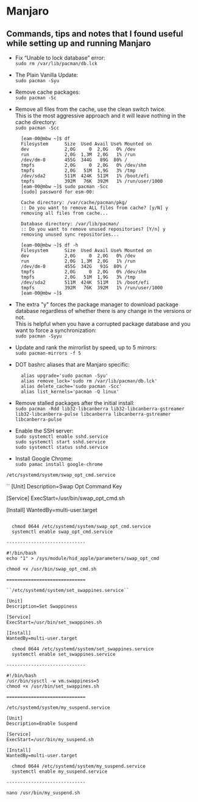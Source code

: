 # Manjaro

## Commands, tips and notes that I found useful while setting up and running Manjaro

- Fix “Unable to lock database” error:  
``sudo rm /var/lib/pacman/db.lck``

- The Plain Vanilla Update:  
``sudo pacman -Syu``

- Remove cache packages:  
``sudo pacman -Sc``

- Remove all files from the cache, use the clean switch twice.\
This is the most aggressive approach and it will leave nothing in the cache directory:  
``sudo pacman -Scc``

        [eam-00@mbw ~]$ df
        Filesystem      Size  Used Avail Use% Mounted on
        dev             2,0G     0  2,0G   0% /dev
        run             2,0G  1,3M  2,0G   1% /run
        /dev/dm-0       455G  344G   89G  80% /
        tmpfs           2,0G     0  2,0G   0% /dev/shm
        tmpfs           2,0G   51M  1,9G   3% /tmp
        /dev/sda2       511M  424K  511M   1% /boot/efi
        tmpfs           392M   76K  392M   1% /run/user/1000
        [eam-00@mbw ~]$ sudo pacman -Scc
        [sudo] password for esm-00: 

        Cache directory: /var/cache/pacman/pkg/
        :: Do you want to remove ALL files from cache? [y/N] y
        removing all files from cache...

        Database directory: /var/lib/pacman/
        :: Do you want to remove unused repositories? [Y/n] y
        removing unused sync repositories...

        [eam-00@mbw ~]$ df -h
        Filesystem      Size  Used Avail Use% Mounted on
        dev             2,0G     0  2,0G   0% /dev
        run             2,0G  1,3M  2,0G   1% /run
        /dev/dm-0       455G  342G   91G  80% /
        tmpfs           2,0G     0  2,0G   0% /dev/shm
        tmpfs           2,0G   51M  1,9G   3% /tmp
        /dev/sda2       511M  424K  511M   1% /boot/efi
        tmpfs           392M   76K  392M   1% /run/user/1000
        [eam-00@mbw ~]$

- The extra "y" forces the package manager to download package database regardless of whether there is any change in the versions or not.  
This is helpful when you have a corrupted package database and you want to force a synchronization:  
``sudo pacman -Syyu``

- Update and rank the mirrorlist by speed, up to 5 mirrors:  
``sudo pacman-mirrors -f 5``

- DOT bashrc aliases that are Manjaro specific:

        alias upgrade='sudo pacman -Syu'
        alias remove_lock='sudo rm /var/lib/pacman/db.lck'
        alias delete_cache='sudo pacman -Scc'
        alias list_kernels='pacman -Q linux'
        
- Remove stalled packages after the initial install:  
``sudo pacman -Rdd lib32-libcanberra lib32-libcanberra-gstreamer lib32-libcanberra-pulse libcanberra libcanberra-gstreamer libcanberra-pulse``  

- Enable the SSH server:  
``sudo systemctl enable sshd.service``  
``sudo systemctl start sshd.service``  
``sudo systemctl status sshd.service``  

- Install Google Chrome:  
``sudo pamac install google-chrome``

``/etc/systemd/system/swap_opt_cmd.service``

``
[Unit]
Description=Swap Opt Command Key

[Service]
ExecStart=/usr/bin/swap_opt_cmd.sh

[Install]
WantedBy=multi-user.target
```

  chmod 0644 /etc/systemd/system/swap_opt_cmd.service
  systemctl enable swap_opt_cmd.service

-----------------------------

#!/bin/bash
echo "1" > /sys/module/hid_apple/parameters/swap_opt_cmd

chmod +x /usr/bin/swap_opt_cmd.sh

=============================

``/etc/systemd/system/set_swappines.service``

[Unit]
Description=Set Swappiness

[Service]
ExecStart=/usr/bin/set_swappines.sh

[Install]
WantedBy=multi-user.target

  chmod 0644 /etc/systemd/system/set_swappines.service
  systemctl enable set_swappines.service

-----------------------------

#!/bin/bash
/usr/bin/sysctl -w vm.swappiness=5
chmod +x /usr/bin/set_swappines.sh

=============================

/etc/systemd/system/my_suspend.service

[Unit]
Description=Enable Suspend

[Service]
ExecStart=/usr/bin/my_suspend.sh

[Install]
WantedBy=multi-user.target

  chmod 0644 /etc/systemd/system/my_suspend.service
  systemctl enable my_suspend.service

-----------------------------

nano /usr/bin/my_suspend.sh
